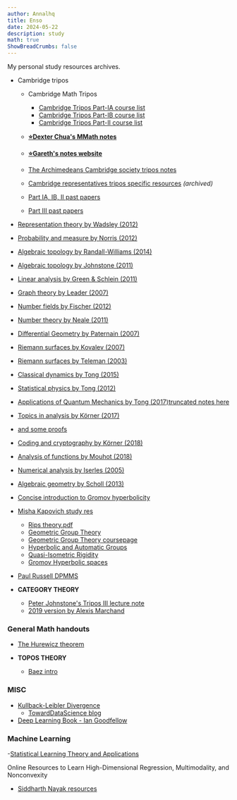 ```yaml
---
author: Annalhq
title: Enso
date: 2024-05-22
description: study
math: true
ShowBreadCrumbs: false
---
```


My personal study resources archives.


- Cambridge tripos
  - Cambridge Math Tripos
    - [Cambridge Tripos Part-IA course list](https://www.maths.cam.ac.uk/undergrad/files/coursesIA.pdf)
    - [Cambridge Tripos Part-IB course list](https://www.maths.cam.ac.uk/undergrad/files/coursesIB.pdf)
    - [Cambridge Tripos Part-II course list](https://www.maths.cam.ac.uk/undergrad/files/coursesII.pdf)

  - [**⭐Dexter Chua's MMath notes**](https://dec41.user.srcf.net/notes/)

  - [**⭐Gareth's notes website**](https://tartarus.org/gareth/maths/) 

  - [The Archimedeans Cambridge society tripos notes](https://www.archim.org.uk/resources/)

  - [Cambridge representatives tripos specific resources](https://web.archive.org/web/20181104110218/http://www.maths.cam.ac.uk/undergrad/studentreps/tripos-specific-resources) *(archived)* 

  - [Part IA, IB, II past papers](https://www.maths.cam.ac.uk/undergrad/pastpapers)

  - [Part III past papers](https://www.maths.cam.ac.uk/postgrad/mathiii/part-iii-mathematical-tripos-examination-papers)

- [Representation theory by Wadsley (2012)](https://www.dpmms.cam.ac.uk/%7Esjw47/RepThLectures.pdf)

- [Probability and measure by Norris (2012)](http://www.statslab.cam.ac.uk/%7Ejames/Lectures/pmall.pdf)

- [Algebraic topology by Randall-Williams (2014)](https://www.dpmms.cam.ac.uk/%7Eor257/teaching/notes/at.pdf)

- [Algebraic topology by Johnstone (2011)](https://tartarus.org/gareth/maths/notes/ii/Algebraic_Topology_2011.pdf)

- [Linear analysis by Green & Schlein (2011)](https://tartarus.org/gareth/maths/notes/ii/Linear_Analysis_2011.pdf)

- [Graph theory by Leader (2007)](https://tartarus.org/gareth/maths/notes/ii/Graph_Theory.pdf)

- [Number fields by Fischer (2012)](https://tartarus.org/gareth/maths/notes/ii/Number_Fields_2012.pdf)

- [Number theory by Neale (2011)](https://tartarus.org/gareth/maths/notes/ii/Number_Theory_2011.pdf)

- [Differential Geometry by Paternain (2007)](https://www.dpmms.cam.ac.uk/%7Egpp24/dgnotes/dg.pdf)

- [Riemann surfaces by Kovalev (2007)](https://www.dpmms.cam.ac.uk/%7Eagk22/RS-notes.pdf)

- [Riemann surfaces by Teleman (2003)](https://math.berkeley.edu/%7Eteleman/math/Riemann.pdf)

- [Classical dynamics by Tong (2015)](http://www.damtp.cam.ac.uk/user/tong/dynamics/clas.pdf)

- [Statistical physics by Tong (2012)](http://www.damtp.cam.ac.uk/user/tong/statphys/sp.pdf)

- [Applications of Quantum Mechanics by Tong (2017)](http://www.damtp.cam.ac.uk/user/tong/aqm/aqm.pdf)[truncated notes here](http://www.damtp.cam.ac.uk/user/tong/aqm/justaqm.pdf)

- [Topics in analysis by Körner (2017)](https://www.dpmms.cam.ac.uk/%7Etwk/Topic.pdf)

 - [and some proofs](https://www.dpmms.cam.ac.uk/%7Etwk/Caesar.pdf)

- [Coding and cryptography by Körner (2018)](https://www.dpmms.cam.ac.uk/%7Etwk/Shan.pdf)

- [Analysis of functions by Mouhot (2018)](https://cmouhot.wordpress.com/2017/01/26/analysis-of-functions-part-ii-d-course/)

- [Numerical analysis by Iserles (2005)](http://www.damtp.cam.ac.uk/user/na/PartII/Handouts.html)

- [Algebraic geometry by Scholl (2013)](https://www.dpmms.cam.ac.uk/%7Eajs1005/ag2d/)

- [Concise introduction to Gromov hyperbolicity](https://www.mathi.uni-heidelberg.de/~vdisarlo/hgds/disarlo.pdf)

- [Misha Kapovich study res](https://www.math.ucdavis.edu/~kapovich/)
  - [Rips theory.pdf](https://www.math.ucdavis.edu/~kapovich/280-2020/Ripstheory.pdf)
  - [Geometric Group Theory](https://www.math.ucdavis.edu/~kapovich/280-2020/bhb-ggtcourse.pdf)
  - [Geometric Group Theory coursepage](https://www.math.ucdavis.edu/~kapovich/280-2020/ggt_class.html)
  - [Hyperbolic and Automatic Groups](https://www.math.ucdavis.edu/~kapovich/280-2020/hyplectures_papasoglu.pdf)
  - [Quasi-Isometric Rigidity](https://www.math.ucdavis.edu/~kapovich/280-2020/pc_lectures.pdf)
  - [Gromov Hyperbolic spaces](https://www.math.ucdavis.edu/~kapovich/280-2020/vaisala.pdf)
- [Paul Russell DPMMS](https://www.dpmms.cam.ac.uk/~par31/)

- **CATEGORY THEORY**
   - [Peter Johnstone's Tripos III lecture note](https://pi.math.cornell.edu/~dmehrle/notes/partiii/cattheory_partiii_notes.pdf)   
   - [2019 version by Alexis Marchand](https://www.dpmms.cam.ac.uk/~aptm3/docs/lecture-notes/PartIII-CategoryTheory.pdf)


### General Math handouts
- [The Hurewicz theorem](https://people.math.harvard.edu/~auroux/215Bs12/04%20Hurewicz%20theorem.pdf)

- **TOPOS THEORY**
	- [Baez intro ](https://math.ucr.edu/home/baez/topos.html) 

### MISC
- [Kullback-Leibler Divergence](https://hanj.cs.illinois.edu/cs412/bk3/KL-divergence.pdf)
   - [TowardDataScience blog](https://towardsdatascience.com/understanding-kl-divergence-f3ddc8dff254)
- [Deep Learning Book - Ian Goodfellow](http://imlab.postech.ac.kr/dkim/class/csed514_2019s/DeepLearningBook.pdf)

### Machine Learning
-[Statistical Learning Theory and Applications](https://www.mit.edu/~9.520/fall19/)

Online Resources to Learn High-Dimensional Regression, Multimodality, and Nonconvexity

- [Siddharth Nayak resources](https://nsidn98.github.io/posts/2020/04/acad_resources/)